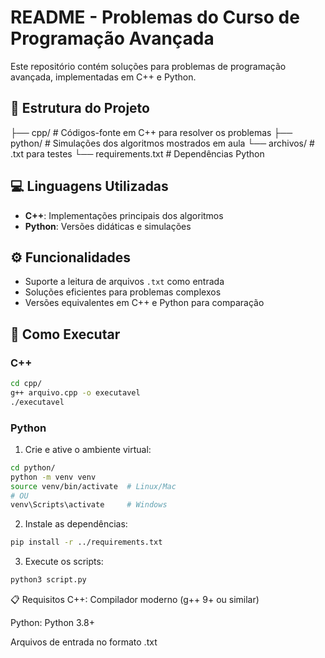 # README - Problemas do Curso de Programação Avançada

Este repositório contém soluções para problemas de programação avançada, implementadas em C++ e Python.

## 📂 Estrutura do Projeto

├── cpp/ # Códigos-fonte em C++ para resolver os problemas
├── python/ # Simulações dos algoritmos mostrados em aula
└── archivos/ # .txt para testes
└── requirements.txt # Dependências Python


## 💻 Linguagens Utilizadas

- **C++**: Implementações principais dos algoritmos
- **Python**: Versões didáticas e simulações

## ⚙️ Funcionalidades

- Suporte a leitura de arquivos `.txt` como entrada
- Soluções eficientes para problemas complexos
- Versões equivalentes em C++ e Python para comparação

## 🚀 Como Executar

### C++
```bash
cd cpp/
g++ arquivo.cpp -o executavel
./executavel

```
### Python
1. Crie e ative o ambiente virtual:
```bash
cd python/
python -m venv venv
source venv/bin/activate  # Linux/Mac
# OU
venv\Scripts\activate     # Windows
```
2. Instale as dependências:
```bash
pip install -r ../requirements.txt
```
3. Execute os scripts:
```bash
python3 script.py
```

📋 Requisitos
C++: Compilador moderno (g++ 9+ ou similar)

Python: Python 3.8+

Arquivos de entrada no formato .txt
